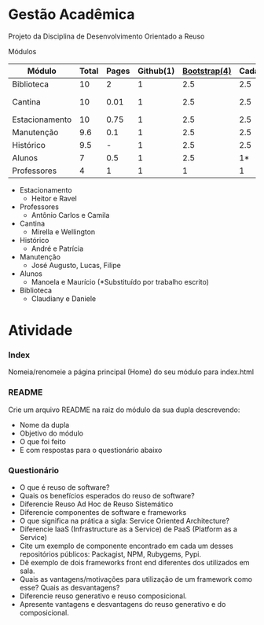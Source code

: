 Gestão Acadêmica
===============

Projeto da Disciplina de Desenvolvimento Orientado a Reuso 

Módulos
	
|Módulo  | Total | Pages| Github(1)|[Bootstrap(4)](http://getbootstrap.com/examples/starter-template/)|Cadastro(3)|Listar(2)|Salvar(5)|
|--------|-------|------|----------|-------------|-----------|---------|---------|
|Biblioteca 	| 10	|  2	| 1 | 2.5 | 2.5 | 2.5 	|STORAGE(1) |
|Cantina 	| 10 	|0.01 	| 1 | 2.5 | 2.5 | 2.5 	| BD (1)/STORAGE(1)|
|Estacionamento |10	| 0.75 	| 1 | 2.5 | 2.5 | 2.5 	| (STORAGE(1)|
|Manutenção	| 9.6 	|0.1	| 1 | 2.5 | 2.5 | 2.5 	| STORAGE(1)|
|Histórico 	| 9.5 	|-	| 1 | 2.5 | 2.5 | 2.5 	|STORAGE(1) | 
|Alunos  	| 7 	| 0.5	| 1 |  2.5  |  1*  | 1* 	|1* |
|Professores	| 4 	|1 	| 1 |  1  |  1  | - 	| - |

- Estacionamento
	- 	Heitor e Ravel
- Professores
	- Antônio Carlos e Camila
- Cantina
	- Mirella e Wellington
- Histórico
	- André e Patrícia
- Manutenção
	- José Augusto, Lucas, Filipe
- Alunos
	- Manoela e Maurício (*Substituído por trabalho escrito)
- Biblioteca
	- Claudiany e Daniele
	
# Atividade

### Index

Nomeia/renomeie a página principal (Home) do seu módulo para index.html

### README

Crie um arquivo README na raiz do módulo da sua dupla descrevendo:

- Nome da dupla
- Objetivo do módulo
- O que foi feito
- E com respostas para o questionário abaixo

### Questionário
	
- O que é reuso de software? 
- Quais os benefícios esperados do reuso de software?
- Diferencie Reuso Ad Hoc de Reuso Sistemático
- Diferencie componentes de software e frameworks
- O que significa na prática a sigla: Service Oriented Architecture?
- Diferencie IaaS (Infrastructure as a Service) de PaaS (Platform as a Service)
- Cite um exemplo de componente encontrado em cada um desses repositórios públicos: Packagist, NPM, Rubygems, Pypi.
- Dê exemplo de dois frameworks front end diferentes dos utilizados em sala.
- Quais as vantagens/motivações para utilização de um framework como esse? Quais as desvantagens? 
- Diferencie reuso generativo e reuso composicional.
- Apresente vantagens e desvantagens do reuso generativo e do composicional.

